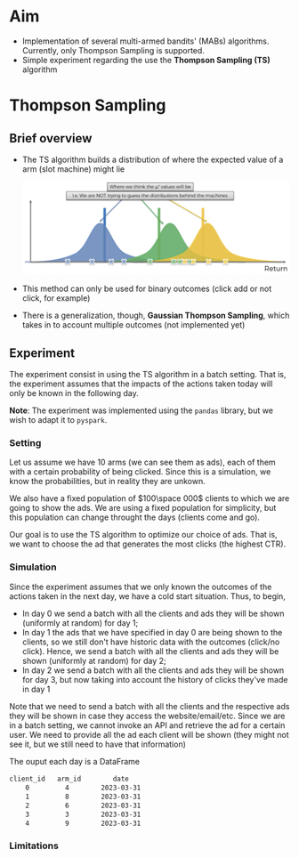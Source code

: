 # Aim

- Implementation of several multi-armed bandits' (MABs) algorithms. Currently, only Thompson Sampling is supported.
- Simple experiment regarding the use the **Thompson Sampling (TS)** algorithm

# Thompson Sampling
## Brief overview

- The TS algorithm builds a distribution of where the expected value of a arm (slot machine) might lie
    
    ![Thompson Sampling](./images/ts.png)
    
- This method can only be used for binary outcomes (click add or not click, for example)
- There is a generalization, though, **Gaussian Thompson Sampling**, which takes in to account multiple outcomes (not implemented yet)

## Experiment

The experiment consist in using the TS algorithm in a batch setting. That is, the experiment assumes that the impacts of the actions taken today will only be known in the following day.

**Note**: The experiment was implemented using the `pandas` library, but we wish to adapt it to `pyspark`.

### Setting

Let us assume we have $10$ arms (we can see them as ads), each of them with a certain probability of being clicked. Since this is a simulation, we know the probabilities, but in reality they are unkown.

We also have a fixed population of $100\space 000$ clients to which we are going to show the ads. We are using a fixed population for simplicity, but this population can change throught the days (clients come and go).

Our goal is to use the TS algorithm to optimize our choice of ads. That is, we want to choose the ad that generates the most clicks (the highest CTR).

### Simulation

Since the experiment assumes that we only known the outcomes of the actions taken in the next day, we have a cold start situation. Thus, to begin,

- In day $0$ we send a batch with all the clients and ads they will be shown (uniformly at random) for day $1$;
- In day $1$ the ads that we have specified in day $0$ are being shown to the clients, so we still don't have historic data with the outcomes (click/no click). Hence, we send a batch with all the clients and ads they will be shown (uniformly at random) for day $2$;
- In day $2$ we send a batch with all the clients and ads they will be shown for day $3$, but now taking into account the history of clicks they've made in day $1$

Note that we need to send a batch with all the clients and the respective ads they will be shown in case they access the website/email/etc. Since we are in a batch setting, we cannot invoke an API and retrieve the ad for a certain user. We need to provide all the ad each client will be shown (they might not see it, but we still need to have that information)

The ouput each day is a DataFrame 

```
client_id	arm_id	      date
	0	      4	       2023-03-31
	1	      8	       2023-03-31
	2	      6	       2023-03-31
	3	      3	       2023-03-31
	4	      9	       2023-03-31
```

### Limitations
